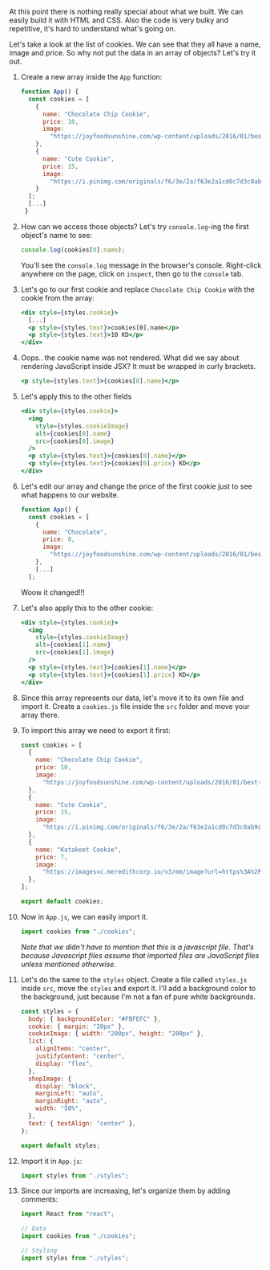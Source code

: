 At this point there is nothing really special about what we built. We can easily build it with HTML and CSS. Also the code is very bulky and repetitive, it's hard to understand what's going on.


Let's take a look at the list of cookies. We can see that they all have a name, image and price. So why not put the data in an array of objects? Let's try it out.

1. Create a new array inside the `App` function:

   ```javascript
   function App() {
     const cookies = [
       {
         name: "Chocolate Chip Cookie",
         price: 10,
         image:
           "https://joyfoodsunshine.com/wp-content/uploads/2016/01/best-chocolate-chip-cookies-recipe-ever-no-chilling-1.jpg"
       },
       {
         name: "Cute Cookie",
         price: 15,
         image:
           "https://i.pinimg.com/originals/f6/3e/2a/f63e2a1cd0c7d3c0ab9cd277d3f32050.jpg"
       }
     ];
     [...]
    }
   ```

2. How can we access those objects? Let's try `console.log`-ing the first object's name to see:

   ```javascript
   console.log(cookies[0].name);
   ```

   You'll see the `console.log` message in the browser's console. Right-click anywhere on the page, click on `inspect`, then go to the `console` tab.

3. Let's go to our first cookie and replace `Chocolate Chip Cookie` with the cookie from the array:

   ```jsx
   <div style={styles.cookie}>
     [...]
     <p style={styles.text}>cookies[0].name</p>
     <p style={styles.text}>10 KD</p>
   </div>
   ```

4. Oops.. the cookie name was not rendered. What did we say about rendering JavaScript inside JSX? It must be wrapped in curly brackets.

   ```jsx
   <p style={styles.text}>{cookies[0].name}</p>
   ```

5. Let's apply this to the other fields

   ```jsx
   <div style={styles.cookie}>
     <img
       style={styles.cookieImage}
       alt={cookies[0].name}
       src={cookies[0].image}
     />
     <p style={styles.text}>{cookies[0].name}</p>
     <p style={styles.text}>{cookies[0].price} KD</p>
   </div>
   ```

6. Let's edit our array and change the price of the first cookie just to see what happens to our website.

   ```javascript
   function App() {
     const cookies = [
       {
         name: "Chocolate",
         price: 8,
         image:
           "https://joyfoodsunshine.com/wp-content/uploads/2016/01/best-chocolate-chip-cookies-recipe-ever-no-chilling-1.jpg"
       },
       [...]
     ];
   ```

   Woow it changed!!!

7. Let's also apply this to the other cookie:

   ```jsx
   <div style={styles.cookie}>
     <img
       style={styles.cookieImage}
       alt={cookies[1].name}
       src={cookies[1].image}
     />
     <p style={styles.text}>{cookies[1].name}</p>
     <p style={styles.text}>{cookies[1].price} KD</p>
   </div>
   ```

8. Since this array represents our data, let's move it to its own file and import it. Create a `cookies.js` file inside the `src` folder and move your array there.

9. To import this array we need to export it first:

   ```javascript
   const cookies = [
     {
       name: "Chocolate Chip Cookie",
       price: 10,
       image:
         "https://joyfoodsunshine.com/wp-content/uploads/2016/01/best-chocolate-chip-cookies-recipe-ever-no-chilling-1.jpg",
     },
     {
       name: "Cute Cookie",
       price: 15,
       image:
         "https://i.pinimg.com/originals/f6/3e/2a/f63e2a1cd0c7d3c0ab9cd277d3f32050.jpg",
     },
     {
       name: "Katakeet Cookie",
       price: 7,
       image:
         "https://imagesvc.meredithcorp.io/v3/mm/image?url=https%3A%2F%2Fassets.marthastewart.com%2Fstyles%2Fwmax-750%2Fd34%2Feaster-chick-egg-cookies-102921707%2Feaster-chick-egg-cookies-102921707_horiz.jpg%3Fitok%3DUBZfwNLI",
     },
   ];

   export default cookies;
   ```

10. Now in `App.js`, we can easily import it.

    ```javascript
    import cookies from "./cookies";
    ```

    _Note that we didn't have to mention that this is a javascript file. That's because Javascript files assume that imported files are JavaScript files unless mentioned otherwise._

11. Let's do the same to the `styles` object. Create a file called `styles.js` inside `src`, move the `styles` and export it. I'll add a background color to the background, just because I'm not a fan of pure white backgrounds.

    ```javascript
    const styles = {
      body: { backgroundColor: "#FBFEFC" },
      cookie: { margin: "20px" },
      cookieImage: { width: "200px", height: "200px" },
      list: {
        alignItems: "center",
        justifyContent: "center",
        display: "flex",
      },
      shopImage: {
        display: "block",
        marginLeft: "auto",
        marginRight: "auto",
        width: "50%",
      },
      text: { textAlign: "center" },
    };

    export default styles;
    ```

12. Import it in `App.js`:

    ```javascript
    import styles from "./styles";
    ```

13. Since our imports are increasing, let's organize them by adding comments:

    ```javascript
    import React from "react";

    // Data
    import cookies from "./cookies";

    // Styling
    import styles from "./styles";
    ```